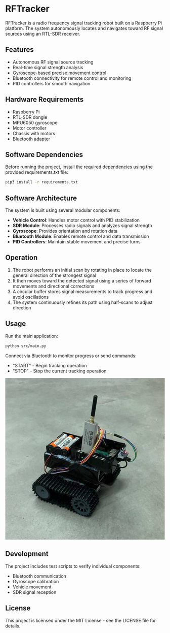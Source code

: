 # RFTracker

RFTracker is a radio frequency signal tracking robot built on a Raspberry Pi platform. The system autonomously locates and navigates toward RF signal sources using an RTL-SDR receiver.

## Features

- Autonomous RF signal source tracking
- Real-time signal strength analysis
- Gyroscope-based precise movement control
- Bluetooth connectivity for remote control and monitoring
- PID controllers for smooth navigation

## Hardware Requirements

- Raspberry Pi
- RTL-SDR dongle
- MPU6050 gyroscope
- Motor controller
- Chassis with motors
- Bluetooth adapter

## Software Dependencies

Before running the project, install the required dependencies using the provided requirements.txt file:

```bash
pip3 install -r requirements.txt
```

## Software Architecture

The system is built using several modular components:

- **Vehicle Control**: Handles motor control with PID stabilization
- **SDR Module**: Processes radio signals and analyzes signal strength
- **Gyroscope**: Provides orientation and rotation data
- **Bluetooth Module**: Enables remote control and data transmission
- **PID Controllers**: Maintain stable movement and precise turns

## Operation

1. The robot performs an initial scan by rotating in place to locate the general direction of the strongest signal
2. It then moves toward the detected signal using a series of forward movements and directional corrections
3. A circular buffer stores signal measurements to track progress and avoid oscillations
4. The system continuously refines its path using half-scans to adjust direction

## Usage

Run the main application:
```bash
python src/main.py
```

Connect via Bluetooth to monitor progress or send commands:
- "START" - Begin tracking operation
- "STOP" - Stop the current tracking operation

![RFTracker Robot](images/vehicle.jpg)

## Development

The project includes test scripts to verify individual components:
- Bluetooth communication
- Gyroscope calibration
- Vehicle movement
- SDR signal reception

## License

This project is licensed under the MIT License - see the LICENSE file for details.
